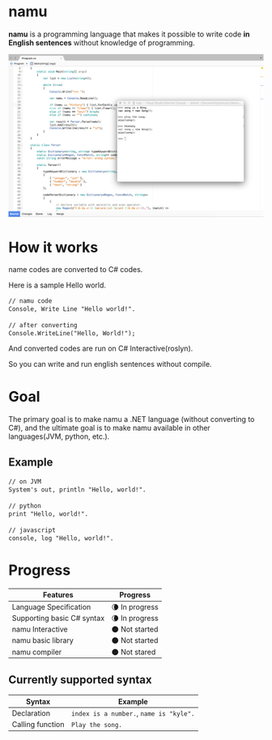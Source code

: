 # namu
**namu** is a programming language that makes it possible to write code **in English sentences** without knowledge of programming. 

![image](docs/parser.png)

# How it works
name codes are converted to C# codes.

Here is a sample Hello world.
``` namu
// namu code
Console, Write Line "Hello world!".

// after converting
Console.WriteLine("Hello, World!");
```

And converted codes are run on C# Interactive(roslyn).

So you can write and run english sentences without compile.

# Goal
The primary goal is to make namu a .NET language (without converting to C#), and the ultimate goal is to make namu available in other languages(JVM, python, etc.).

## Example
``` 
// on JVM
System's out, println "Hello, world!".

// python
print "Hello, world!".

// javascript
console, log "Hello, world!".
```

# Progress
|Features|Progress|
|--------|--------|
|Language Specification|:waning_crescent_moon: In progress|
|Supporting basic C# syntax|:waning_crescent_moon: In progress|
|namu Interactive|:new_moon: Not started|
|namu basic library|:new_moon: Not started|
|namu compiler|:new_moon: Not stared|

## Currently supported syntax
|Syntax|Example|
|------|--------|
|Declaration|`index is a number.`, `name is "kyle".`|
|Calling function|`Play the song.`|